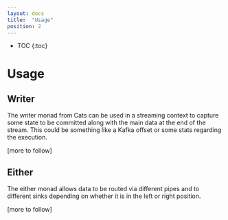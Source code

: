 ```yaml
---
layout: docs
title:  "Usage"
position: 2
---
```

* TOC
{:toc}
# Usage

## Writer
The writer monad from Cats can be used in a streaming context to capture some state to be committed along with the main data at the end of the stream. This could be something like a Kafka offset or some stats regarding the execution.


[more to follow]

## Either
The either monad allows data to be routed via different pipes and to different sinks depending on whether it is in the left or right position.

[more to follow]